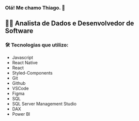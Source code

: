 ### Olá! Me chamo Thiago. 👋
## 👨‍💻 Analista de Dados e Desenvolvedor de Software

### 🛠 Tecnologias que utilizo:
* Javascript </br>
* React Native </br>
* React </br>
* Styled-Components </br>
* Git </br>
* Github </br>
* VSCode </br>
* Figma
* SQL </br>
* SQL Server Management Studio </br>
* DAX </br>
* Power BI </br>



